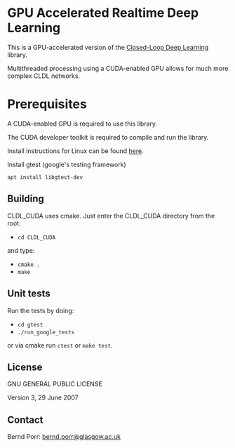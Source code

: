 # GPU Accelerated Realtime Deep Learning

 This is a GPU-accelerated version of the [Closed-Loop Deep Learning](https://github.com/Sama-Darya/CLDL) library.
 
 Multithreaded processing using a CUDA-enabled GPU allows for much more complex CLDL networks.
 
# Prerequisites

 A CUDA-enabled GPU is required to use this library.
 
 The CUDA developer toolkit is required to compile and run the library.
 
 Install instructions for Linux can be found [here](https://docs.nvidia.com/cuda/cuda-installation-guide-linux/index.html).

 Install gtest (google's testing framework)
```
apt install libgtest-dev
```

## Building
CLDL_CUDA uses cmake. Just enter the CLDL_CUDA directory from the root:
- ``cd CLDL_CUDA``

and type:
- ``cmake .``
- ``make``

## Unit tests
Run the tests by doing:
- ``cd gtest``
- ``./run_google_tests``

or via cmake run `ctest` or `make test`.

## License

GNU GENERAL PUBLIC LICENSE

Version 3, 29 June 2007

## Contact

Bernd Porr: bernd.porr@glasgow.ac.uk
